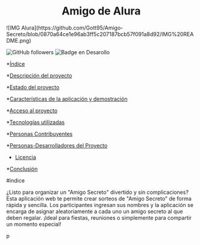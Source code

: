<h1 align="center"> Amigo de Alura </h1>
![IMG Alura](https://github.com/Gott95/Amigo-Secreto/blob/0870a64ce1e96ab3ff5c207187bcb57f091a8d92/IMG%20README.png)


![GitHub followers](https://img.shields.io/github/followers/Gott95?logoColor=%23008764&labelColor=%23008764)
 ![Badge en Desarollo](https://img.shields.io/badge/STATUS-EN%20DESAROLLO-green)

 *[Índice](#índice)
 
 *[Descripción del proyecto](#descripción-del-proyecto)

*[Estado del proyecto](#Estado-del-proyecto)

*[Características de la aplicación y demostración](#Características-de-la-aplicación-y-demostración)

*[Acceso al proyecto](#acceso-proyecto)

*[Tecnologías utilizadas](#tecnologías-utilizadas)

*[Personas Contribuyentes](#personas-contribuyentes)

*[Personas-Desarrolladores del Proyecto](#personas-desarrolladores)

* [Licencia](#licencia)

*[Conclusión](#conclusión)

#indice
<p>¿Listo para organizar un "Amigo Secreto" divertido y sin complicaciones? Esta aplicación web te permite crear sorteos de "Amigo Secreto" de forma rápida y sencilla. Los participantes ingresan sus nombres y la aplicación se encarga de asignar aleatoriamente a cada uno un amigo secreto al que deben regalar. ¡Ideal para fiestas, reuniones o simplemente para compartir un momento especial!</p>p
 
